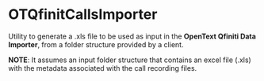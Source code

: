 # OTQfinitCallsImporter

Utility to generate a .xls file to be used as input in the **OpenText Qfiniti Data Importer**, from a folder structure provided by a client. 

**NOTE**: It assumes an input folder structure that contains an excel file (.xls) with the metadata associated with the call recording files.  
